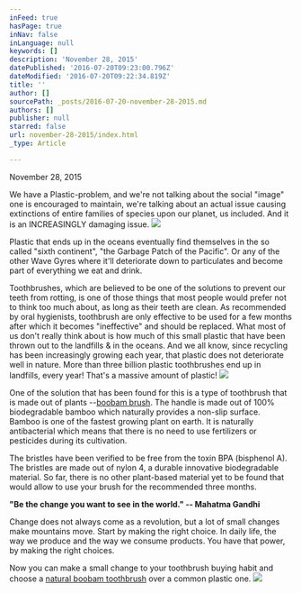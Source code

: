 ```yaml
---
inFeed: true
hasPage: true
inNav: false
inLanguage: null
keywords: []
description: 'November 28, 2015'
datePublished: '2016-07-20T09:23:00.796Z'
dateModified: '2016-07-20T09:22:34.819Z'
title: ''
author: []
sourcePath: _posts/2016-07-20-november-28-2015.md
authors: []
publisher: null
starred: false
url: november-28-2015/index.html
_type: Article

---
```

November 28, 2015

We have a Plastic-problem, and we're not talking about the social "image" one is encouraged to maintain, we're talking about an actual issue causing extinctions of entire families of species upon our planet, us included. And it is an INCREASINGLY damaging issue.
![](https://the-grid-user-content.s3-us-west-2.amazonaws.com/dc05ce9f-6555-458a-b335-e07062f5dbd7.jpg)

Plastic that ends up in the oceans eventually find themselves in the so called "sixth continent", "the Garbage Patch of the Pacific". Or any of the other Wave Gyres where it'll deteriorate down to particulates and become part of everything we eat and drink.

Toothbrushes, which are believed to be one of the solutions to prevent our teeth from rotting, is one of those things that most people would prefer not to think too much about, as long as their teeth are clean. As recommended by oral hygienists, toothbrush are only effective to be used for a few months after which it becomes "ineffective" and should be replaced. What most of us don't really think about is how much of this small plastic that have been thrown out to the landfills & in the oceans. And we all know, since recycling has been increasingly growing each year, that plastic does not deteriorate well in nature. More than three billion plastic toothbrushes end up in landfills, every year! That's a massive amount of plastic!
![](https://the-grid-user-content.s3-us-west-2.amazonaws.com/297a30d7-b307-489d-87d0-a0b5f3a88863.jpg)

One of the solution that has been found for this is a type of toothbrush that is made out of plants --[boobam brush][0]. The handle is made out of 100% biodegradable bamboo which naturally provides a non-slip surface. Bamboo is one of the fastest growing plant on earth. It is naturally antibacterial which means that there is no need to use fertilizers or pesticides during its cultivation.

The bristles have been verified to be free from the toxin BPA (bisphenol A). The bristles are made out of nylon 4, a durable innovative biodegradable material. So far, there is no other plant-based material yet to be found that would allow to use your brush for the recommended three months.

**"Be the change you want to see in the world." -- Mahatma Gandhi**

Change does not always come as a revolution, but a lot of small changes make mountains move. Start by making the right choice. In daily life, the way we produce and the way we consume products. You have that power, by making the right choices.

Now you can make a small change to your toothbrush buying habit and choose a [natural boobam toothbrush][1] over a common plastic one.
![](https://the-grid-user-content.s3-us-west-2.amazonaws.com/ddb7ceef-5cc5-4e64-aef8-5dfe261451eb.jpg)

[0]: http://www.boobambrush.com/ "boobam toothbrush"
[1]: http://www.boobambrush.com/products/boobam-natural-toothbrush "boobam natural toothbrush"